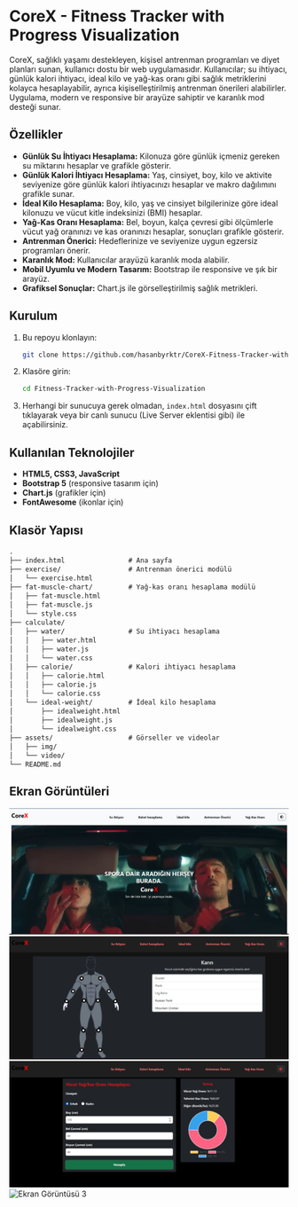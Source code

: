 # CoreX - Fitness Tracker with Progress Visualization

CoreX, sağlıklı yaşamı destekleyen, kişisel antrenman programları ve diyet planları sunan, kullanıcı dostu bir web uygulamasıdır. Kullanıcılar; su ihtiyacı, günlük kalori ihtiyacı, ideal kilo ve yağ-kas oranı gibi sağlık metriklerini kolayca hesaplayabilir, ayrıca kişiselleştirilmiş antrenman önerileri alabilirler. Uygulama, modern ve responsive bir arayüze sahiptir ve karanlık mod desteği sunar.

## Özellikler

- **Günlük Su İhtiyacı Hesaplama:** Kilonuza göre günlük içmeniz gereken su miktarını hesaplar ve grafikle gösterir.
- **Günlük Kalori İhtiyacı Hesaplama:** Yaş, cinsiyet, boy, kilo ve aktivite seviyenize göre günlük kalori ihtiyacınızı hesaplar ve makro dağılımını grafikle sunar.
- **İdeal Kilo Hesaplama:** Boy, kilo, yaş ve cinsiyet bilgilerinize göre ideal kilonuzu ve vücut kitle indeksinizi (BMI) hesaplar.
- **Yağ-Kas Oranı Hesaplama:** Bel, boyun, kalça çevresi gibi ölçümlerle vücut yağ oranınızı ve kas oranınızı hesaplar, sonuçları grafikle gösterir.
- **Antrenman Önerici:** Hedeflerinize ve seviyenize uygun egzersiz programları önerir.
- **Karanlık Mod:** Kullanıcılar arayüzü karanlık moda alabilir.
- **Mobil Uyumlu ve Modern Tasarım:** Bootstrap ile responsive ve şık bir arayüz.
- **Grafiksel Sonuçlar:** Chart.js ile görselleştirilmiş sağlık metrikleri.

## Kurulum

1. Bu repoyu klonlayın:
   ```bash
   git clone https://github.com/hasanbyrktr/CoreX-Fitness-Tracker-with-Progress-Visualization.git
   ```
2. Klasöre girin:
   ```bash
   cd Fitness-Tracker-with-Progress-Visualization
   ```
3. Herhangi bir sunucuya gerek olmadan, `index.html` dosyasını çift tıklayarak veya bir canlı sunucu (Live Server eklentisi gibi) ile açabilirsiniz.

## Kullanılan Teknolojiler

- **HTML5, CSS3, JavaScript**
- **Bootstrap 5** (responsive tasarım için)
- **Chart.js** (grafikler için)
- **FontAwesome** (ikonlar için)

## Klasör Yapısı

```
.
├── index.html                # Ana sayfa
├── exercise/                 # Antrenman önerici modülü
│   └── exercise.html
├── fat-muscle-chart/         # Yağ-kas oranı hesaplama modülü
│   ├── fat-muscle.html
│   ├── fat-muscle.js
│   └── style.css
├── calculate/
│   ├── water/                # Su ihtiyacı hesaplama
│   │   ├── water.html
│   │   ├── water.js
│   │   └── water.css
│   ├── calorie/              # Kalori ihtiyacı hesaplama
│   │   ├── calorie.html
│   │   ├── calorie.js
│   │   └── calorie.css
│   └── ideal-weight/         # İdeal kilo hesaplama
│       ├── idealweight.html
│       ├── idealweight.js
│       └── idealweight.css
├── assets/                   # Görseller ve videolar
│   ├── img/
│   └── video/
└── README.md
```

## Ekran Görüntüleri

![Ekran Görüntüsü 1](assets/img/1.png)
![Ekran Görüntüsü 2](assets/img/2.png)
![Ekran Görüntüsü 3](assets/img/3.png)
![Ekran Görüntüsü 3](assets/img/4.png)